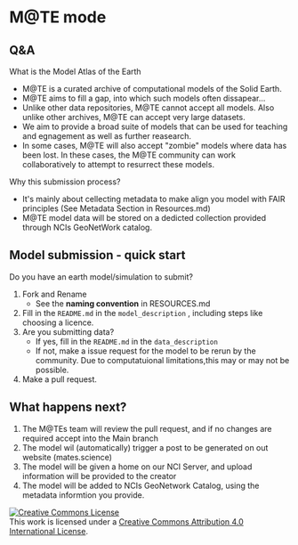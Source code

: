 # M@TE mode

## Q&A

What is the Model Atlas of the Earth

* M@TE is a curated archive of computational models of the Solid Earth.
* M@TE aims to fill a gap, into which such models often dissapear...
* Unlike other data repositories, M@TE cannot accept all models. Also unlike other archives, M@TE can accept very large datasets.
* We aim to provide a broad suite of models that can be used for teaching and egnagement as well as further reasearch.
* In some cases, M@TE will also accept "zombie" models where data has been lost. In these cases, the M@TE community can work collaboratively to attempt to resurrect these models. 

Why this submission process? 

* It's mainly about cellecting metadata to make align you model with FAIR principles (See Metadata Section in Resources.md)
* M@TE model data will be stored on a dedicted collection provided through NCIs GeoNetWork catalog.


## Model submission - quick start

Do you have an earth model/simulation to submit? 

1. Fork and Rename
   * See the __naming convention__ in RESOURCES.md
3. Fill in the `README.md` in the `model_description` , including steps like choosing a licence. 
4. Are you submitting data?
   * If yes, fill in the `README.md` in the `data_description`
   * If not, make a issue request for the model to be rerun by the community. Due to computatuional limitations,this may or may not be possible.  
5. Make a pull request. 

## What happens next? 

1. The M@TEs team will review the pull request, and if no changes are required accept into the Main branch
2. The model wil (automatically) trigger a post to be generated on out website (mates.science)
3. The model will be given a home on our NCI Server, and upload information will be provided to the creator
4. The model will be added to NCIs GeoNetwork Catalog, using the metadata informtion you provide.

  

<a rel="license" href="http://creativecommons.org/licenses/by/4.0/"><img alt="Creative Commons License" style="border-width:0" src="https://i.creativecommons.org/l/by/4.0/88x31.png" /></a><br />This work is licensed under a <a rel="license" href="http://creativecommons.org/licenses/by/4.0/">Creative Commons Attribution 4.0 International License</a>.
